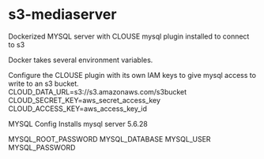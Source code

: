 # s3-mediaserver
Dockerized MYSQL server with CLOUSE mysql plugin installed to connect to s3

Docker takes several environment variables.

Configure the CLOUSE plugin with its own IAM keys to give mysql access to write to an s3 bucket.
CLOUD_DATA_URL=s3://s3.amazonaws.com/s3bucket
CLOUD_SECRET_KEY=aws_secret_access_key
CLOUD_ACCESS_KEY=aws_access_key_id

MYSQL Config
Installs mysql server 5.6.28

MYSQL_ROOT_PASSWORD
MYSQL_DATABASE
MYSQL_USER
MYSQL_PASSWORD
